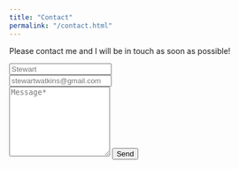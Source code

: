 ```yaml
---
title: "Contact"
permalink: "/contact.html"
---
```


<form action="https://formspree.io/{{site.email}}" method="POST">  
<p class="mb-4">Please contact me and I will be in touch as soon as possible!</p>
<div class="form-group row">
<div class="col-md-6">
<input class="form-control" type="email" name="email" placeholder="Stewart" required>
</div>
<div class="col-md-6">
<input class="form-control" type="email" name="_replyto" placeholder="stewartwatkins@gmail.com" required>
</div>
</div>
<textarea rows="8" class="form-control mb-3" name="message" placeholder="Message*" required></textarea>    
<input class="btn btn-success" type="submit" value="Send">
</form>

